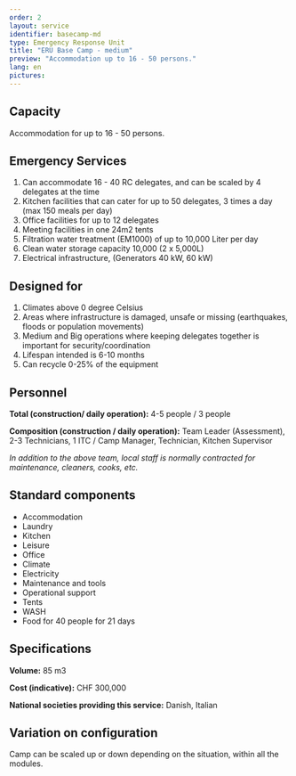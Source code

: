 ```yaml
---
order: 2
layout: service
identifier: basecamp-md
type: Emergency Response Unit
title: "ERU Base Camp - medium"
preview: "Accommodation up to 16 - 50 persons."
lang: en
pictures:
---
```


## Capacity

Accommodation for up to 16 - 50 persons.

## Emergency Services

1. Can accommodate 16 - 40 RC delegates, and can be scaled by 4 delegates at the time
2. Kitchen facilities that can cater for up to 50 delegates, 3 times a day (max 150 meals per day)
3. Office facilities for up to 12 delegates
4. Meeting facilities in one 24m2 tents
5. Filtration water treatment (EM1000) of up to 10,000 Liter per day
6. Clean water storage capacity 10,000 (2 x 5,000L)
7. Electrical infrastructure, (Generators 40 kW, 60 kW)

## Designed for

1. Climates above 0 degree Celsius
2. Areas where infrastructure is damaged, unsafe or missing (earthquakes, floods or population movements)
3. Medium and Big operations where keeping delegates together is important for security/coordination
4. Lifespan intended is 6-10 months
5. Can recycle 0-25% of the equipment

## Personnel

**Total (construction/ daily operation):** 4-5 people / 3 people

**Composition (construction / daily operation):** Team Leader (Assessment), 2-3 Technicians, 1 ITC / Camp Manager, Technician, Kitchen Supervisor

_In addition to the above team, local staff is normally contracted for maintenance, cleaners, cooks, etc._

## Standard components

- Accommodation
- Laundry
- Kitchen
- Leisure
- Office
- Climate
- Electricity
- Maintenance and tools
- Operational support
- Tents
- WASH
- Food for 40 people for 21 days

## Specifications

**Volume:** 85 m3

**Cost (indicative):** CHF 300,000

**National societies providing this service:** Danish, Italian

## Variation on configuration

Camp can be scaled up or down depending on the situation, within all the modules.
